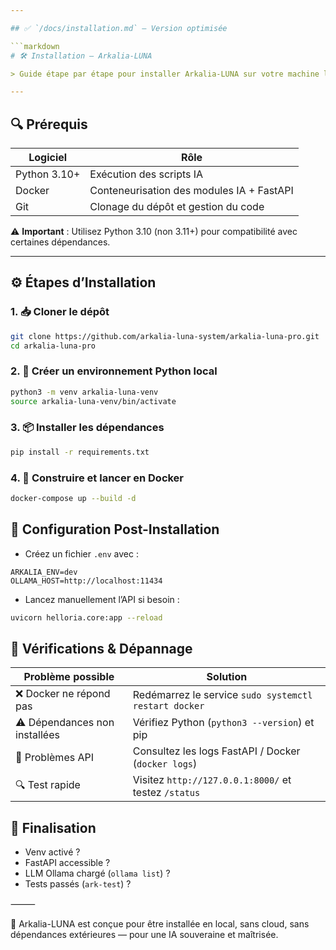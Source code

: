 ```yaml
---

## ✅ `/docs/installation.md` — Version optimisée

```markdown
# 🛠️ Installation — Arkalia-LUNA

> Guide étape par étape pour installer Arkalia-LUNA sur votre machine locale (Mac/Linux).

---
```


## 🔍 Prérequis

| Logiciel      | Rôle                                               |
|---------------|----------------------------------------------------|
| Python 3.10+  | Exécution des scripts IA                           |
| Docker        | Conteneurisation des modules IA + FastAPI         |
| Git           | Clonage du dépôt et gestion du code               |

⚠️ **Important** : Utilisez Python 3.10 (non 3.11+) pour compatibilité avec certaines dépendances.

---

## ⚙️ Étapes d’Installation

### 1. 📥 Cloner le dépôt

```bash
git clone https://github.com/arkalia-luna-system/arkalia-luna-pro.git
cd arkalia-luna-pro
```

### 2. 🐍 Créer un environnement Python local

```bash
python3 -m venv arkalia-luna-venv
source arkalia-luna-venv/bin/activate
```

### 3. 📦 Installer les dépendances

```bash
pip install -r requirements.txt
```

### 4. 🐳 Construire et lancer en Docker

```bash
docker-compose up --build -d
```

## 🔧 Configuration Post-Installation

- Créez un fichier `.env` avec :

```
ARKALIA_ENV=dev
OLLAMA_HOST=http://localhost:11434
```

- Lancez manuellement l’API si besoin :

```bash
uvicorn helloria.core:app --reload
```

## 🧪 Vérifications & Dépannage

| Problème possible          | Solution                                      |
|----------------------------|-----------------------------------------------|
| ❌ Docker ne répond pas    | Redémarrez le service `sudo systemctl restart docker` |
| ⚠️ Dépendances non installées | Vérifiez Python (`python3 --version`) et pip |
| 🐛 Problèmes API           | Consultez les logs FastAPI / Docker (`docker logs`) |
| 🔍 Test rapide             | Visitez `http://127.0.0.1:8000/` et testez `/status` |

## 🎯 Finalisation

- Venv activé ?
- FastAPI accessible ?
- LLM Ollama chargé (`ollama list`) ?
- Tests passés (`ark-test`) ?

⸻

🧠 Arkalia-LUNA est conçue pour être installée en local, sans cloud, sans dépendances extérieures — pour une IA souveraine et maîtrisée.
